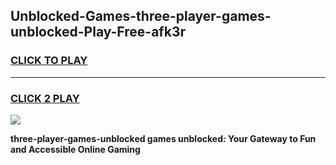 
## Unblocked-Games-three-player-games-unblocked-Play-Free-afk3r
<h3>
<a href="https://premium76.site?title=three-player-games-unblocked&ref=20A">CLICK TO PLAY</a></h3>
<hr>

<h3>
<a href="https://premium76.site?title=three-player-games-unblocked&ref=20A">CLICK 2 PLAY</a>
  
</h3>

<a href="https://premium76.site?title=three-player-games-unblocked&ref=20A"><img src="https://clearcache.store/games.png"></a>


**three-player-games-unblocked games unblocked: Your Gateway to Fun and Accessible Online Gaming**

